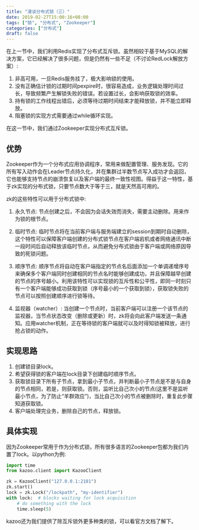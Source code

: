 ```yaml
---
title: "漫谈分布式锁（三）"
date: 2019-02-27T15:00:16+08:00
tags: ["锁", "分布式", "Zookeeper"]
categories: ["分布式"]
draft: false
---
```


在上一节中，我们利用Redis实现了分布式互斥锁。虽然相较于基于MySQL的解决方案，它已经解决了很多问题，但是仍然有一些不足（不讨论RedLock解放方案）:

1. 非高可用，一旦Redis服务挂了，极大影响锁的使用。
2. 没有正确估计锁的过期时间pexpire时，很容易造成，业务逻辑处理时间过长，导致频繁产生解锁失败的错误。若设置过长，会影响获取锁的效率。
3. 持有锁的工作线程出错后，必须等待过期时间结束才能释放锁，并不能立即释放。
4. 阻塞锁的实现方式需要通过while循环实现。

在这一节中，我们通过Zookeeper实现分布式互斥锁。


## 优势

Zookeeper作为一个分布式应用协调程序，常用来做配置管理、服务发现。它的所有写入动作会在Leader节点持久化，并在集群过半数节点写入成功才会返回，它也能够支持节点的崩溃恢复以及客户端的最终一致性视图。得益于这一特性，基于zk实现的分布式锁，只要节点数大于等于三，就是天然高可用的。

zk的这些特性可以用于分布式锁中:

1. 永久节点:
节点创建之后，不会因为会话失效而消失，需要主动删除。用来作为锁的根节点。

2. 临时节点:
临时节点将在当前客户端与服务端建立的session到期时自动删除，这个特性可以保障客户端创建的分布式锁节点在客户端宕机或者网络通讯中断一段时间后自动释放该临时节点，从而避免分布式锁由于客户端或网络原因导致的死锁问题。

3. 顺序节点:
顺序节点将自动在客户端指定的节点名后面添加一个单调递增序号来确保多个客户端同时创建相同的节点名时能够创建成功，并且保障越早创建的节点的序号越小。利用该特性可以实现锁的互斥性和公平性，即同一时刻只有一个客户端能够成功获取到锁（序号最小的一个获取到锁），获取锁失败的节点可以按照创建顺序进行锁等待。

4. 监视器（watcher）:
当创建一个节点时，当前客户端可以注册一个该节点的监视器，当节点状态改变（删除或更新）时，zk将会向此客户端发送一条通知。应用watcher机制，正在等待锁的客户端就可以及时得知锁被释放，进行抢占锁的动作。

## 实现思路

1. 创建锁目录lock。
2. 希望获得锁的客户端在lock目录下创建临时顺序节点。
3. 获取锁目录下所有子节点，拿到最小子节点，并判断最小子节点是不是与自身的节点相同，若是，则获取锁。否则，监听比自己次小的节点(这里不是监听最小节点，为了防止“羊群效应”)，当比自己次小的节点被删除时，重复此步骤知道获取锁。
4. 客户端处理完业务，删除自己的节点，释放锁。

## 具体实现

因为Zookeeper常用于作为分布式锁，所有很多语言的Zookeeper包都为我们内置了lock。以python为例:

```python
import time
from kazoo.client import KazooClient

zk = KazooClient("127.0.0.1:2181")
zk.start()
lock = zk.Lock("/lockpath", "my-identifier")
with lock:  # blocks waiting for lock acquisition
    # do something with the lock
    time.sleep(5)

```
kazoo还为我们提供了除互斥锁外更多种类的锁，可以看官方文档了解下。
